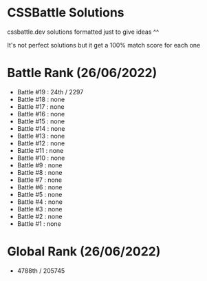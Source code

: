 # CSSBattle Solutions
cssbattle.dev solutions formatted just to give ideas ^^

It's not perfect solutions but it get a 100% match score for each one

# Battle Rank (26/06/2022)
- Battle #19 : 24th / 2297
- Battle #18 : none
- Battle #17 : none
- Battle #16 : none
- Battle #15 : none
- Battle #14 : none
- Battle #13 : none
- Battle #12 : none
- Battle #11 : none
- Battle #10 : none
- Battle #9 : none
- Battle #8 : none
- Battle #7 : none
- Battle #6 : none
- Battle #5 : none
- Battle #4 : none
- Battle #3 : none
- Battle #2 : none
- Battle #1 : none

# Global Rank (26/06/2022)
- 4788th / 205745
